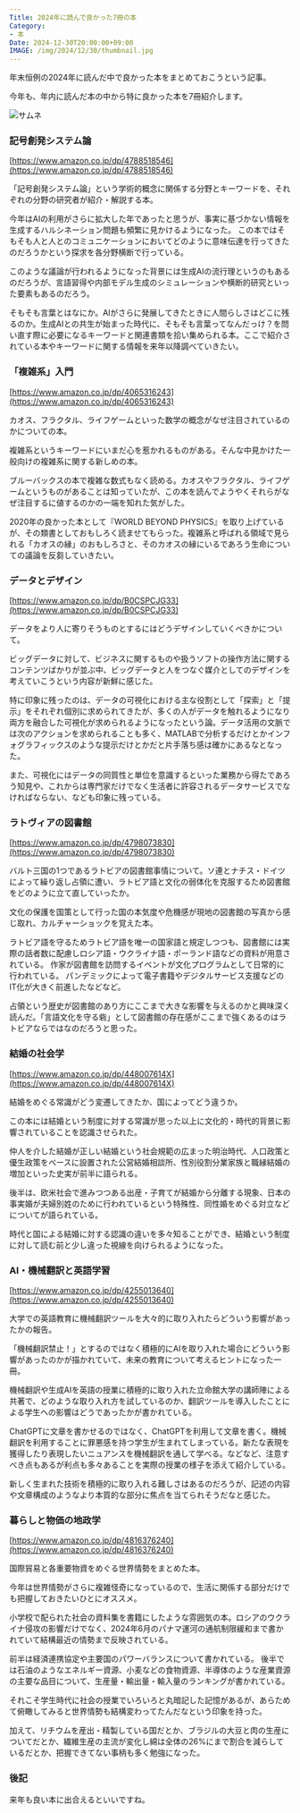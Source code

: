 ```yaml
---
Title: 2024年に読んで良かった7冊の本
Category:
- 本
Date: 2024-12-30T20:00:00+09:00
IMAGE: /img/2024/12/30/thumbnail.jpg
---
```



年末恒例の2024年に読んだ中で良かった本をまとめておこうという記事。

今年も、年内に読んだ本の中から特に良かった本を7冊紹介します。

![サムネ](/img/2024/12/30/thumbnail.jpg)


### 記号創発システム論

[https://www.amazon.co.jp/dp/4788518546](https://www.amazon.co.jp/dp/4788518546)

「記号創発システム論」という学術的概念に関係する分野とキーワードを、それぞれの分野の研究者が紹介・解説する本。

今年はAIの利用がさらに拡大した年であったと思うが、事実に基づかない情報を生成するハルシネーション問題も頻繁に見かけるようになった。
この本ではそもそも人と人とのコミュニケーションにおいてどのように意味伝達を行ってきたのだろうかという探求を各分野横断で行っている。

このような議論が行われるようになった背景には生成AIの流行理というのもあるのだろうが、言語習得や内部モデル生成のシミュレーションや横断的研究といった要素もあるのだろう。

そもそも言葉とはなにか。AIがさらに発展してきたときに人間らしさはどこに残るのか。生成AIとの共生が始まった時代に、そもそも言葉ってなんだっけ？を問い直す際に必要になるキーワードと関連書類を拾い集められる本。ここで紹介されている本やキーワードに関する情報を来年以降調べていきたい。


### 「複雑系」入門

[https://www.amazon.co.jp/dp/4065316243](https://www.amazon.co.jp/dp/4065316243)

カオス、フラクタル、ライフゲームといった数学の概念がなぜ注目されているのかについての本。

複雑系というキーワードにいまだ心を惹かれるものがある。そんな中見かけた一般向けの複雑系に関する新しめの本。

ブルーバックスの本で複雑な数式もなく読める。カオスやフラクタル、ライフゲームというものがあることは知っていたが、この本を読んでようやくそれらがなぜ注目するに値するのかの一端を知れた気がした。

2020年の良かった本として『WORLD BEYOND PHYSICS』を取り上げているが、その類書としておもしろく読ませてもらった。複雑系と呼ばれる領域で見られる「カオスの縁」のおもしろさと、そのカオスの縁にいるであろう生命についての議論を反芻していきたい。


### データとデザイン

[https://www.amazon.co.jp/dp/B0CSPCJG33](https://www.amazon.co.jp/dp/B0CSPCJG33)

データをより人に寄りそうものとするにはどうデザインしていくべきかについて。

ビッグデータに対して、ビジネスに関するものや扱うソフトの操作方法に関するコンテンツばかりが並ぶ中、ビッグデータと人をつなぐ媒介としてのデザインを考えていこうという内容が新鮮に感じた。

特に印象に残ったのは、データの可視化における主な役割として「探索」と「提示」をそれぞれ個別に求められてきたが、多くの人がデータを触れるようになり両方を融合した可視化が求められるようになったという論。データ活用の文脈では次のアクションを求められることも多く、MATLABで分析するだけとかインフォグラフィックスのような提示だけとかだと片手落ち感は確かにあるなとなった。

また、可視化にはデータの同質性と単位を意識するといった業務から得たであろう知見や、これからは専門家だけでなく生活者に許容されるデータサービスでなければならない、なども印象に残っている。


### ラトヴィアの図書館

[https://www.amazon.co.jp/dp/4798073830](https://www.amazon.co.jp/dp/4798073830)

バルト三国の1つであるラトビアの図書館事情について。ソ連とナチス・ドイツによって繰り返し占領に遭い、ラトビア語と文化の弱体化を克服するため図書館をどのように立て直していったか。

文化の保護を国策として行った国の本気度や危機感が現地の図書館の写真から感じ取れ、カルチャーショックを覚えた本。

ラトビア語を守るためラトビア語を唯一の国家語と規定しつつも、図書館には実際の話者数に配慮しロシア語・ウクライナ語・ポーランド語などの資料が用意されている。
作家が図書館を訪問するイベントが文化プログラムとして日常的に行われている。
パンデミックによって電子書籍やデジタルサービス支援などのIT化が大きく前進したなどなど。

占領という歴史が図書館のあり方にここまで大きな影響を与えるのかと興味深く読んだ。「言語文化を守る砦」として図書館の存在感がここまで強くあるのはラトビアならではなのだろうと思った。


### 結婚の社会学

[https://www.amazon.co.jp/dp/448007614X](https://www.amazon.co.jp/dp/448007614X)

結婚をめぐる常識がどう変遷してきたか、国によってどう違うか。

この本には結婚という制度に対する常識が思った以上に文化的・時代的背景に影響されていることを認識させられた。

仲人を介した結婚が正しい結婚という社会規範の広まった明治時代、人口政策と優生政策をベースに設置された公営結婚相談所、性別役割分業家族と職縁結婚の増加といった史実が前半に語られる。

後半は、欧米社会で進みつつある出産・子育てが結婚から分離する現象、日本の事実婚が夫婦別姓のために行われているという特殊性、同性婚をめぐる対立などについてが語られている。

時代と国による結婚に対する認識の違いを多々知ることができ、結婚という制度に対して読む前と少し違った視線を向けられるようになった。


### AI・機械翻訳と英語学習

[https://www.amazon.co.jp/dp/4255013640](https://www.amazon.co.jp/dp/4255013640)

大学での英語教育に機械翻訳ツールを大々的に取り入れたらどういう影響があったかの報告。

「機械翻訳禁止！」とするのではなく積極的にAIを取り入れた場合にどういう影響があったのかが描かれていて、未来の教育について考えるヒントになった一冊。

機械翻訳や生成AIを英語の授業に積極的に取り入れた立命館大学の講師陣による共著で、どのような取り入れ方を試しているのか、翻訳ツールを導入したことによる学生への影響はどうであったかが書かれている。

ChatGPTに文章を書かせるのではなく、ChatGPTを利用して文章を書く。機械翻訳を利用することに罪悪感を持つ学生が生まれてしまっている。新たな表現を獲得したり表現したいニュアンスを機械翻訳を通して学べる。などなど、注意すべき点もあるが利点も多々あることを実際の授業の様子を添えて紹介している。

新しく生まれた技術を積極的に取り入れる難しさはあるのだろうが、記述の内容や文章構成のようなより本質的な部分に焦点を当てられそうだなと感じた。


### 暮らしと物価の地政学

[https://www.amazon.co.jp/dp/4816376240](https://www.amazon.co.jp/dp/4816376240)

国際貿易と各重要物資をめぐる世界情勢をまとめた本。

今年は世界情勢がさらに複雑怪奇になっているので、生活に関係する部分だけでも把握しておきたいひとにオススメ。

小学校で配られた社会の資料集を書籍にしたような雰囲気の本。ロシアのウクライナ侵攻の影響だけでなく、2024年6月のパナマ運河の通航制限緩和まで書かれていて結構最近の情勢まで反映されている。

前半は経済連携協定や主要国のパワーバランスについて書かれている。
後半では石油のようなエネルギー資源、小麦などの食物資源、半導体のような産業資源の主要な品目について、生産量・輸出量・輸入量のランキングが書かれている。

それこそ学生時代に社会の授業でいろいろと丸暗記した記憶があるが、あらためて俯瞰してみると世界情勢も結構変わってたんだなという印象を持った。

加えて、リチウムを産出・精製している国だとか、ブラジルの大豆と肉の生産についてだとか、繊維生産の主流が変化し綿は全体の26%にまで割合を減らしているだとか、把握できてない事柄も多く勉強になった。


### 後記

来年も良い本に出合えるといいですね。

 